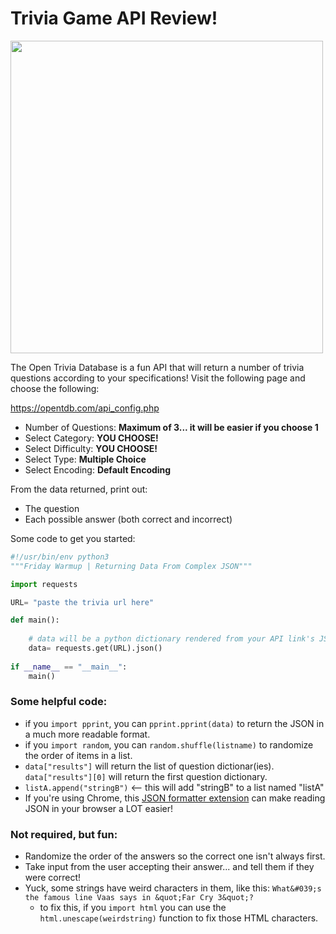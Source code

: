 # Trivia Game API Review!

<img src="https://cdn-learn.adafruit.com/assets/assets/000/078/097/medium800/lcds___displays_Screen_Shot_2019-07-11_at_5.55.22_PM.png" width="500"/>

The Open Trivia Database is a fun API that will return a number of trivia questions according to your specifications!
Visit the following page and choose the following:

https://opentdb.com/api_config.php

- Number of Questions: **Maximum of 3... it will be easier if you choose 1**
- Select Category: **YOU CHOOSE!**
- Select Difficulty: **YOU CHOOSE!**
- Select Type: **Multiple Choice**
- Select Encoding: **Default Encoding**

From the data returned, print out:
- The question
- Each possible answer (both correct and incorrect)

Some code to get you started:

```python
#!/usr/bin/env python3
"""Friday Warmup | Returning Data From Complex JSON"""

import requests

URL= "paste the trivia url here"

def main():
    
    # data will be a python dictionary rendered from your API link's JSON!
    data= requests.get(URL).json()
    
if __name__ == "__main__":
    main()
```

### Some helpful code:

- if you `import pprint`, you can `pprint.pprint(data)` to return the JSON in a much more readable format.
- if you `import random`, you can `random.shuffle(listname)` to randomize the order of items in a list.
- `data["results"]` will return the list of question dictionar(ies). `data["results"][0]` will return the first question dictionary.
- `listA.append("stringB")` <-- this will add "stringB" to a list named "listA"
- If you're using Chrome, this [JSON formatter extension](https://chrome.google.com/webstore/detail/json-formatter/bcjindcccaagfpapjjmafapmmgkkhgoa?hl=en) can make reading JSON in your browser a LOT easier!
### Not required, but fun:
- Randomize the order of the answers so the correct one isn't always first.
- Take input from the user accepting their answer... and tell them if they were correct!
- Yuck, some strings have weird characters in them, like this: `What&#039;s the famous line Vaas says in &quot;Far Cry 3&quot;?`
    - to fix this, if you `import html` you can use the `html.unescape(weirdstring)` function to fix those HTML characters.

